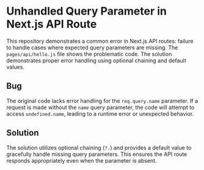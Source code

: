 # Unhandled Query Parameter in Next.js API Route

This repository demonstrates a common error in Next.js API routes: failure to handle cases where expected query parameters are missing.  The `pages/api/hello.js` file shows the problematic code.  The solution demonstrates proper error handling using optional chaining and default values.

## Bug
The original code lacks error handling for the `req.query.name` parameter. If a request is made without the `name` query parameter, the code will attempt to access `undefined.name`, leading to a runtime error or unexpected behavior. 

## Solution
The solution utilizes optional chaining (`?.`) and provides a default value to gracefully handle missing query parameters.  This ensures the API route responds appropriately even when the parameter is absent.